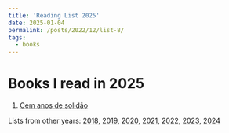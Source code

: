 ```yaml
---
title: 'Reading List 2025'
date: 2025-01-04
permalink: /posts/2022/12/list-8/
tags:
  - books
---
```


Books I read in 2025
======

1. [Cem anos de solidão][1]

Lists from other years: [2018][list1], [2019][list2], [2020][list3], [2021][list4], [2022][list5], [2023][list6], [2024][list7]


[1]:https://www.amazon.com.br/anos-solid%C3%A3o-Gabriel-Garcia-M%C3%A1rquez/dp/8501012076/ref=sr_1_1?crid=2WX91KSJGHFKL&dib=eyJ2IjoiMSJ9.61kwO3mp6iD4h8HczZfTZzINzOpPwhHL5ASIboKvdyTz3XvmWunK38FASSG8U6MKvszMd6lMLn2DLXSORAUDuF679br72XsIpryMnI8Zojz5c_OJPiybp5ydh3tloFJI64IWVtyCfc6RHCZjvK1Qo3rQTo-bUVIp4Ga2KChA8Oww7N9v3_SitJvJBQ3hi4ku3LDjjtZOUVYQxfsUWGjWIMn-WhtSX8VwTYxKxRZ92lPMZ1tr-1GhXBFUCBIMCxDkdaM2KjHerV0EFmzE-fzq8Ps0A5fCJ2KaZGNm56SpqxRI841HRQdfggFVI7kps-gAYBwpHpp8ZwhjlqB4jwJhhF5eTFErKDjNohSvAUXxA4z5RbHY0jM7lLpXLFdnNwOHd8Eni_3YMq_tvPOsUxFSqa-AMTHrmEG3cRBwqhIRZodQtCRJCAQOGmkEpCtBVdXX.CpH4BlKjlBOoRfJBTt3fqopGUnfKfKi_KybjdDw7dek&dib_tag=se&keywords=100+anos+de+solid%C3%A3o&qid=1736075125&sprefix=100+anos%2Caps%2C203&sr=8-1

[list1]:https://tuliofalmeida.com/posts/2018/12/list-1/
[list2]:https://tuliofalmeida.com/posts/2019/12/list-2/
[list3]:https://tuliofalmeida.com/posts/2020/12/list-3/
[list4]:https://tuliofalmeida.com/posts/2020/12/list-4/
[list5]:https://tuliofalmeida.com/posts/2022/12/list-5/
[list6]:https://tuliofalmeida.com/posts/2022/12/list-6/
[list7]:https://tuliofalmeida.com/posts/2022/12/list-7/
[list8]:https://tuliofalmeida.com/posts/2022/12/list-8/